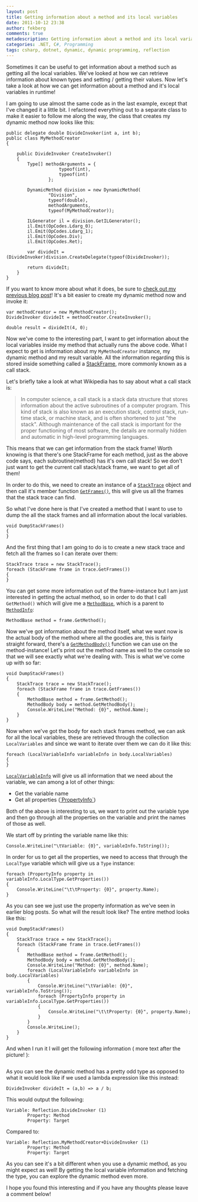```yaml
---
layout: post
title: Getting information about a method and its local variables
date: 2011-10-12 23:38
author: fekberg
comments: true
metadescription: Getting information about a method and its local variables
categories: .NET, C#, Programming
tags: csharp, dotnet, dynamic, dynamic programming, reflection
---
```

Sometimes it can be useful to get information about a method such as getting all the local variables. We've looked at how we can retrieve information about known types and setting / getting their values. Now let's take a look at how we can get information about a method and it's local variables in runtime!<!--excerpt-->

I am going to use almost the same code as in the last example, except that I've changed it a little bit. I refactored everything out to a separate class to make it easier to follow me along the way, the class that creates my dynamic method now looks like this:

    public delegate double DivideInvoker(int a, int b);
    public class MyMethodCreator
    {
       
        public DivideInvoker CreateInvoker()
        {
            Type[] methodArguments = { 
                        typeof(int), 
                        typeof(int)
                    };

            DynamicMethod division = new DynamicMethod(
                    "Division",
                    typeof(double),
                    methodArguments,
                    typeof(MyMethodCreator));

            ILGenerator il = division.GetILGenerator();
            il.Emit(OpCodes.Ldarg_0);
            il.Emit(OpCodes.Ldarg_1);
            il.Emit(OpCodes.Div);
            il.Emit(OpCodes.Ret);

            var divideIt = (DivideInvoker)division.CreateDelegate(typeof(DivideInvoker));

            return divideIt;
        }
    }

If you want to know more about what it does, be sure to <a href="https://www.filipekberg.se/2011/10/11/creating-static-methods-at-runtime/">check out my previous blog post</a>! It's a bit easier to create my dynamic method now and invoke it:

    var methodCreator = new MyMethodCreator();
    DivideInvoker divideIt = methodCreator.CreateInvoker();

    double result = divideIt(4, 0);

Now we've come to the interesting part, I want to get information about the local variables inside my method that actually runs the above code. What I expect to get is information about my `MyMethodCreator` instance, my dynamic method and my result variable. All the information regarding this is stored inside something called a <a href="http://msdn.microsoft.com/en-us/library/system.diagnostics.stackframe.aspx">StackFrame</a>, more commonly known as a call stack.

Let's briefly take a look at what Wikipedia has to say about what a call stack is:

<blockquote>In computer science, a call stack is a stack data structure that stores information about the active subroutines of a computer program. This kind of stack is also known as an execution stack, control stack, run-time stack, or machine stack, and is often shortened to just "the stack". Although maintenance of the call stack is important for the proper functioning of most software, the details are normally hidden and automatic in high-level programming languages.</blockquote>

This means that we can get information from the stack frame! Worth knowing is that there's one StackFrame for each method, just as the above code says, each subroutine(method) has it's own call stack! So we don't just want to get the current call stack/stack frame, we want to get all of them!

In order to do this, we need to create an instance of a <a href="http://msdn.microsoft.com/en-us/library/yhs34xdh(v=VS.100).aspx">`StackTrace`</a> object and then call it's member function <a href="http://msdn.microsoft.com/en-us/library/system.diagnostics.stacktrace.getframes.aspx">`GetFrames()`</a>, this will give us all the frames that the stack trace can find.

So what I've done here is that I've created a method that I want to use to dump the all the stack frames and all information about the local variables.

    void DumpStackFrames()
    {
    }

And the first thing that I am going to do is to create a new stack trace and fetch all the frames so I can iterate over them:

    StackTrace trace = new StackTrace();
    foreach (StackFrame frame in trace.GetFrames())
    {
    }

You can get some more information out of the frame-instance but I am just interested in getting the actual method, so in order to do that I call `GetMethod()` which will give me a <a href="http://msdn.microsoft.com/en-us/library/system.reflection.methodbase.aspx">`MethodBase`</a>, which is a parent to <a href="http://msdn.microsoft.com/en-us/library/system.reflection.methodinfo.aspx">`MethodInfo`</a>:

    MethodBase method = frame.GetMethod();

Now we've got information about the method itself, what we want now is the actual body of the method where all the goodies are, this is fairly straight forward, there's a <a href="http://msdn.microsoft.com/en-us/library/system.reflection.methodbase.getmethodbody.aspx">`GetMethodBody()`</a> function we can use on the method-instance! Let's print out the method name as well to the console so that we will see exactly what we're dealing with. This is what we've come up with so far:

    void DumpStackFrames()
    {
        StackTrace trace = new StackTrace();
        foreach (StackFrame frame in trace.GetFrames())
        {
            MethodBase method = frame.GetMethod();
            MethodBody body = method.GetMethodBody();
            Console.WriteLine("Method: {0}", method.Name);
        }
    }

Now when we've got the body for each stack frames method, we can ask for all the local variables, these are retrieved through the collection `LocalVariables` and since we want to iterate over them we can do it like this:

    foreach (LocalVariableInfo variableInfo in body.LocalVariables)
    {
    }

<a href="http://msdn.microsoft.com/en-us/library/system.reflection.localvariableinfo.aspx">`LocalVariableInfo`</a> will give us all information that we need about the variable, we can among a lot of other things:
<ul>
	<li>Get the variable name</li>
	<li>Get all properties (<a href="http://msdn.microsoft.com/en-us/library/system.reflection.propertyinfo.aspx">`PropertyInfo`</a>)</li>
</ul>

Both of the above is interesting to us, we want to print out the variable type and then go through all the properties on the variable and print the names of those as well.

We start off by printing the variable name like this: 

    Console.WriteLine("\tVariable: {0}", variableInfo.ToString());

In order for us to get all the properties, we need to access that through the `LocalType` variable which will give us a `Type` instance:

    foreach (PropertyInfo property in variableInfo.LocalType.GetProperties())
    {
        Console.WriteLine("\t\tProperty: {0}", property.Name);
    }

As you can see we just use the property information as we've seen in earlier blog posts. So what will the result look like? The entire method looks like this:

    void DumpStackFrames()
    {
        StackTrace trace = new StackTrace();
        foreach (StackFrame frame in trace.GetFrames())
        {
            MethodBase method = frame.GetMethod();
            MethodBody body = method.GetMethodBody();
            Console.WriteLine("Method: {0}", method.Name);
            foreach (LocalVariableInfo variableInfo in body.LocalVariables)
            {
                Console.WriteLine("\tVariable: {0}", variableInfo.ToString());
                foreach (PropertyInfo property in variableInfo.LocalType.GetProperties())
                {
                    Console.WriteLine("\t\tProperty: {0}", property.Name);
                }
            }
            Console.WriteLine();
        }
    }

And when I run it I will get the following information ( more text after the picture! ):

<img src="https://cdn.filipekberg.se/fekberg-blog/getting-information-about-a-method-and-its-local-variables/DumpStackFrames.png" alt="" />

As you can see the dynamic method has a pretty odd type as opposed to what it would look like if we used a lambda expression like this instead:

    DivideInvoker divideIt = (a,b) => a / b;

This would output the following:

    Variable: Reflection.DivideInvoker (1)
            Property: Method
            Property: Target

Compared to:

    Variable: Reflection.MyMethodCreator+DivideInvoker (1)
            Property: Method
            Property: Target

As you can see it's a bit different when you use a dynamic method, as you might expect as well! By getting the local variable information and fetching the type, you can explore the dynamic method even more.

I hope you found this interesting and if you have any thoughts please leave a comment below!
